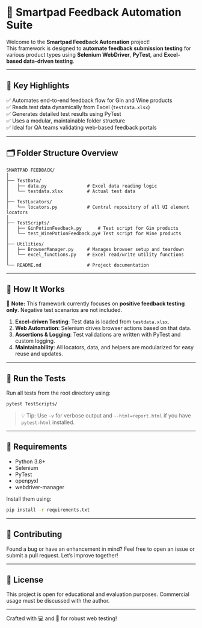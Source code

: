 
# 🌟 Smartpad Feedback Automation Suite

Welcome to the **Smartpad Feedback Automation** project!  
This framework is designed to **automate feedback submission testing** for various product types using **Selenium WebDriver**, **PyTest**, and **Excel-based data-driven testing**.

---

## 🚀 Key Highlights

✅ Automates end-to-end feedback flow for Gin and Wine products  
✅ Reads test data dynamically from Excel (`testdata.xlsx`)  
✅ Generates detailed test results using PyTest  
✅ Uses a modular, maintainable folder structure  
✅ Ideal for QA teams validating web-based feedback portals

---

## 🗂️ Folder Structure Overview

```
SMARTPAD FEEDBACK/
│
├── TestData/                 
│   ├── data.py               # Excel data reading logic
│   └── testdata.xlsx         # Actual test data
│
├── TestLocators/
│   └── locators.py           # Central repository of all UI element locators
│
├── TestScripts/
│   ├── GinPotionFeedback.py      # Test script for Gin products
│   └── test_WinePotionFeedback.py# Test script for Wine products
│
├── Utilities/
│   ├── BrowserManager.py     # Manages browser setup and teardown
│   └── excel_functions.py    # Excel read/write utility functions
│
└── README.md                 # Project documentation
```

---

## 🔧 How It Works

🔹 **Note:** This framework currently focuses on **positive feedback testing only**. Negative test scenarios are not included.

1. **Excel-driven Testing**: Test data is loaded from `testdata.xlsx`.
2. **Web Automation**: Selenium drives browser actions based on that data.
3. **Assertions & Logging**: Test validations are written with PyTest and custom logging.
4. **Maintainability**: All locators, data, and helpers are modularized for easy reuse and updates.

---

## 🧪 Run the Tests

Run all tests from the root directory using:

```bash
pytest TestScripts/
```

> 💡 Tip: Use `-v` for verbose output and `--html=report.html` if you have `pytest-html` installed.

---

## 📌 Requirements

- Python 3.8+
- Selenium
- PyTest
- openpyxl
- webdriver-manager

Install them using:

```bash
pip install -r requirements.txt
```

---

## 🙌 Contributing

Found a bug or have an enhancement in mind? Feel free to open an issue or submit a pull request. Let’s improve together!

---

## 📃 License

This project is open for educational and evaluation purposes. Commercial usage must be discussed with the author.

---

Crafted with 💻 and 🧪 for robust web testing!
